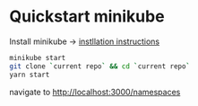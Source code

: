 # Quickstart minikube

Install minikube -> [instllation instructions](https://kubernetes.io/docs/tasks/tools/install-minikube/)

```sh
minikube start
git clone `current repo` && cd `current repo`
yarn start
```

navigate to [http://localhost:3000/namespaces](http://localhost:3000/namespaces)
```
